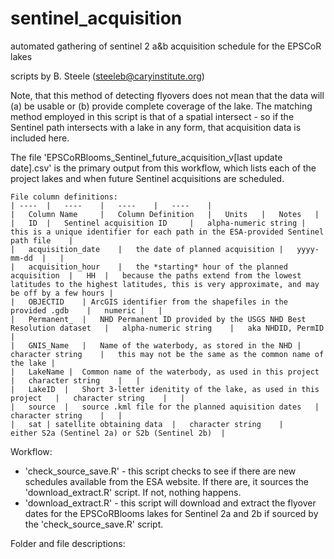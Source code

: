 # sentinel_acquisition
automated gathering of sentinel 2 a&b acquisition schedule for the EPSCoR lakes

scripts by B. Steele (steeleb@caryinstitute.org)

Note, that this method of detecting flyovers does not mean that the data will (a) be usable or (b) provide complete coverage of the lake. The matching method employed in this script is that of a spatial intersect - so if the Sentinel path intersects with a lake in any form, that acquisition data is included here. 

The file 'EPSCoRBlooms_Sentinel_future_acquisition_v[last update date].csv' is the primary output from this workflow, which lists each of the project lakes and when future Sentinel acquisitions are scheduled.

    File column definitions:
    | ----  |   ----    |   ----    |   ----    |
    |   Column Name     |   Column Definition   |   Units   |   Notes   |
    |   ID	|   Sentinel acquisition ID     |   alpha-numeric string |  this is a unique identifier for each path in the ESA-provided Sentinel path file    |
    |   acquisition_date	|   the date of planned acquisition |   yyyy-mm-dd  |   |
    |   acquisition_hour	|   the *starting* hour of the planned acquisition  |   HH  |   because the paths extend from the lowest latitudes to the highest latitudes, this is very approximate, and may be off by a few hours |
    |   OBJECTID	| ArcGIS identifier from the shapefiles in the provided .gdb    |   numeric |   |
    |   Permanent_	|   NHD Permanent ID provided by the USGS NHD Best Resolution dataset   |   alpha-numeric string    |   aka NHDID, PermID   |
    |   GNIS_Name	|   Name of the waterbody, as stored in the NHD |   character string    |   this may not be the same as the common name of the lake |
    |   LakeName |  Common name of the waterbody, as used in this project   |   character string    |   |
    |   LakeID  |   Short 3-letter idenitity of the lake, as used in this project   |   character string    |   |
    |   source	|   source .kml file for the planned aquisition dates   |   character string    |   |
    |   sat | satellite obtaining data  |   character string    |    either S2a (Sentinel 2a) or S2b (Sentinel 2b)  |


Workflow:
 - 'check_source_save.R' - this script checks to see if there are new schedules available from the ESA website. If there are, it sources the 'download_extract.R' script. If not, nothing happens.
 - 'download_extract.R' - this script will download and extract the flyover dates for the EPSCoRBlooms lakes for Sentinel 2a and 2b if sourced by the 'check_source_save.R' script.


Folder and file descriptions:


